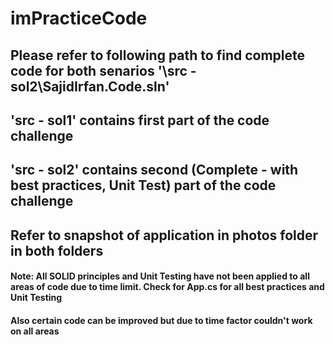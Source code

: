 # imPracticeCode

## Please refer to following path to find complete code for both senarios '\src - sol2\SajidIrfan.Code.sln'

## 'src - sol1' contains first part of the code challenge
## 'src - sol2' contains second (Complete - with best practices, Unit Test) part of the code challenge

## Refer to snapshot of application in photos folder in both folders

#### Note: All SOLID principles and Unit Testing have not been applied to all areas of code due to time limit. Check for App.cs for all best practices and Unit Testing
#### Also certain code can be improved but due to time factor couldn't work on all areas

